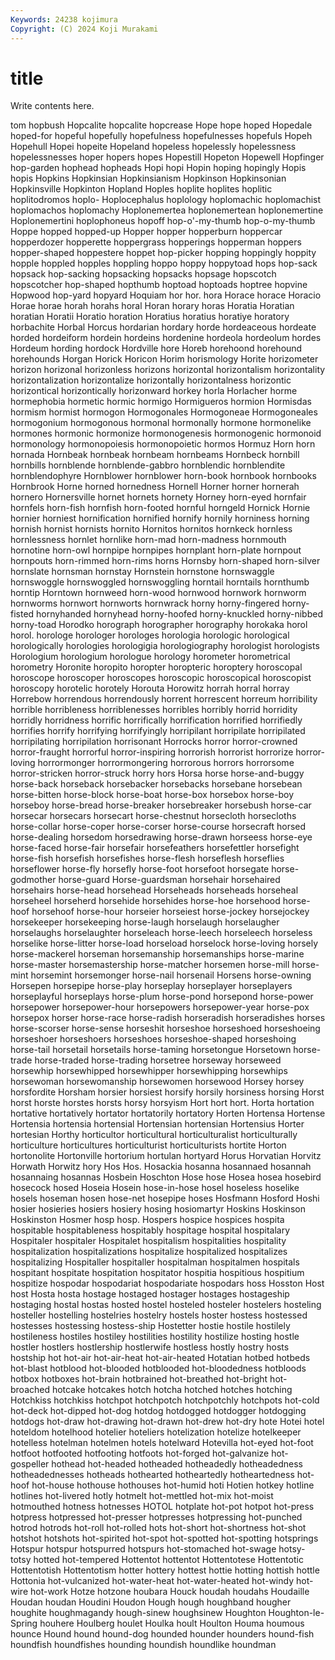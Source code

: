 ```yaml
---
Keywords: 24238 kojimura
Copyright: (C) 2024 Koji Murakami
---
```


# title

Write contents here.



tom hopbush Hopcalite hopcalite
hopcrease Hope hope hoped Hopedale hoped-for hopeful hopefully hopefulness hopefulnesses
hopefuls Hopeh Hopehull Hopei hopeite Hopeland hopeless hopelessly hopelessness hopelessnesses
hoper hopers hopes Hopestill Hopeton Hopewell Hopfinger hop-garden hophead hopheads
Hopi hopi Hopin hoping hopingly Hopis hopis Hopkins Hopkinsian Hopkinsianism
Hopkinson Hopkinsonian Hopkinsville Hopkinton Hopland Hoples hoplite hoplites hoplitic hoplitodromos
hoplo- Hoplocephalus hoplology hoplomachic hoplomachist hoplomachos hoplomachy Hoplonemertea hoplonemertean hoplonemertine
Hoplonemertini hoplophoneus hopoff hop-o'-my-thumb hop-o-my-thumb Hoppe hopped hopped-up Hopper hopper
hopperburn hoppercar hopperdozer hopperette hoppergrass hopperings hopperman hoppers hopper-shaped hoppestere
hoppet hop-picker hopping hoppingly hoppity hopple hoppled hopples hoppling hoppo
hoppy hoppytoad hops hop-sack hopsack hop-sacking hopsacking hopsacks hopsage hopscotch
hopscotcher hop-shaped hopthumb hoptoad hoptoads hoptree hopvine Hopwood hop-yard hopyard
Hoquiam hor hor. hora Horace horace Horacio Horae horae horah
horahs horal Horan horary horas Horatia Horatian horatian Horatii Horatio
horation Horatius horatius horatiye horatory horbachite Horbal Horcus hordarian hordary
horde hordeaceous hordeate horded hordeiform hordein hordeins hordenine hordeola hordeolum
hordes Hordeum hording hordock Hordville hore Horeb horehoond horehound horehounds
Horgan Horick Horicon Horim horismology Horite horizometer horizon horizonal horizonless
horizons horizontal horizontalism horizontality horizontalization horizontalize horizontally horizontalness horizontic horizontical
horizontically horizonward horkey horla Horlacher horme hormephobia hormetic hormic hormigo
Hormigueros hormion Hormisdas hormism hormist hormogon Hormogonales Hormogoneae Hormogoneales hormogonium
hormogonous hormonal hormonally hormone hormonelike hormones hormonic hormonize hormonogenesis hormonogenic
hormonoid hormonology hormonopoiesis hormonopoietic hormos Hormuz Horn horn hornada Hornbeak
hornbeak hornbeam hornbeams Hornbeck hornbill hornbills hornblende hornblende-gabbro hornblendic hornblendite
hornblendophyre Hornblower hornblower horn-book hornbook hornbooks Hornbrook Horne horned hornedness
Hornell Horner horner hornerah hornero Hornersville hornet hornets hornety Horney
horn-eyed hornfair hornfels horn-fish hornfish horn-footed hornful horngeld Hornick Hornie
hornier horniest hornification hornified hornify hornily horniness horning hornish hornist
hornists hornito Hornitos hornitos hornkeck hornless hornlessness hornlet hornlike horn-mad
horn-madness hornmouth hornotine horn-owl hornpipe hornpipes hornplant horn-plate hornpout hornpouts
horn-rimmed horn-rims horns Hornsby horn-shaped horn-silver hornslate hornsman hornstay Hornstein
hornstone hornswaggle hornswoggle hornswoggled hornswoggling horntail horntails hornthumb horntip Horntown
hornweed horn-wood hornwood hornwork hornworm hornworms hornwort hornworts hornwrack horny
horny-fingered horny-fisted hornyhanded hornyhead horny-hoofed horny-knuckled horny-nibbed horny-toad Horodko horograph
horographer horography horokaka horol horol. horologe horologer horologes horologia horologic
horological horologically horologies horologigia horologiography horologist horologists Horologium horologium horologue
horology horometer horometrical horometry Horonite horopito horopter horopteric horoptery horoscopal
horoscope horoscoper horoscopes horoscopic horoscopical horoscopist horoscopy horotelic horotely Horouta
Horowitz horrah horral horray Horrebow horrendous horrendously horrent horrescent horreum
horribility horrible horribleness horriblenesses horribles horribly horrid horridity horridly horridness
horrific horrifically horrification horrified horrifiedly horrifies horrify horrifying horrifyingly horripilant
horripilate horripilated horripilating horripilation horrisonant Horrocks horror horror-crowned horror-fraught horrorful
horror-inspiring horrorish horrorist horrorize horror-loving horrormonger horrormongering horrorous horrors horrorsome
horror-stricken horror-struck horry hors Horsa horse horse-and-buggy horse-back horseback horsebacker
horsebacks horsebane horsebean horse-bitten horse-block horse-boat horse-box horsebox horse-boy horseboy
horse-bread horse-breaker horsebreaker horsebush horse-car horsecar horsecars horsecart horse-chestnut horsecloth
horsecloths horse-collar horse-coper horse-corser horse-course horsecraft horsed horse-dealing horsedom horsedrawing
horse-drawn horseess horse-eye horse-faced horse-fair horsefair horsefeathers horsefettler horsefight horse-fish
horsefish horsefishes horse-flesh horseflesh horseflies horseflower horse-fly horsefly horse-foot horsefoot
horsegate horse-godmother horse-guard Horse-guardsman horsehair horsehaired horsehairs horse-head horsehead Horseheads
horseheads horseheal horseheel horseherd horsehide horsehides horse-hoe horsehood horse-hoof horsehoof
horse-hour horseier horseiest horse-jockey horsejockey horsekeeper horsekeeping horse-laugh horselaugh horselaugher
horselaughs horselaughter horseleach horse-leech horseleech horseless horselike horse-litter horse-load horseload
horselock horse-loving horsely horse-mackerel horseman horsemanship horsemanships horse-marine horse-master horsemastership
horse-matcher horsemen horse-mill horse-mint horsemint horsemonger horse-nail horsenail Horsens horse-owning
Horsepen horsepipe horse-play horseplay horseplayer horseplayers horseplayful horseplays horse-plum horse-pond
horsepond horse-power horsepower horsepower-hour horsepowers horsepower-year horse-pox horsepox horser horse-race
horse-radish horseradish horseradishes horses horse-scorser horse-sense horseshit horseshoe horseshoed horseshoeing
horseshoer horseshoers horseshoes horseshoe-shaped horseshoing horse-tail horsetail horsetails horse-taming horsetongue
Horsetown horse-trade horse-traded horse-trading horsetree horseway horseweed horsewhip horsewhipped horsewhipper
horsewhipping horsewhips horsewoman horsewomanship horsewomen horsewood Horsey horsey horsfordite Horsham
horsier horsiest horsify horsily horsiness horsing Horst horst horste horstes
horsts horsy horsyism Hort hort hort. Horta hortation hortative hortatively
hortator hortatorily hortatory Horten Hortensa Hortense Hortensia hortensia hortensial Hortensian
hortensian Hortensius Horter hortesian Horthy horticultor horticultural horticulturalist horticulturally horticulture
horticultures horticulturist horticulturists hortite Horton hortonolite Hortonville hortorium hortulan hortyard
Horus Horvatian Horvitz Horwath Horwitz hory Hos Hos. Hosackia hosanna
hosannaed hosannah hosannaing hosannas Hosbein Hoschton Hose hose Hosea hosea
hosebird hosecock hosed Hoseia Hosein hose-in-hose hosel hoseless hoselike hosels
hoseman hosen hose-net hosepipe hoses Hosfmann Hosford Hoshi hosier hosieries
hosiers hosiery hosing hosiomartyr Hoskins Hoskinson Hoskinston Hosmer hosp hosp.
Hospers hospice hospices hospita hospitable hospitableness hospitably hospitage hospital hospitalary
Hospitaler hospitaler Hospitalet hospitalism hospitalities hospitality hospitalization hospitalizations hospitalize hospitalized
hospitalizes hospitalizing Hospitaller hospitaller hospitalman hospitalmen hospitals hospitant hospitate hospitation
hospitator hospitia hospitious hospitium hospitize hospodar hospodariat hospodariate hospodars hoss
Hosston Host host Hosta hosta hostage hostaged hostager hostages hostageship
hostaging hostal hostas hosted hostel hosteled hosteler hostelers hosteling hosteller
hostelling hostelries hostelry hostels hoster hostess hostessed hostesses hostessing hostess-ship
Hostetter hostie hostile hostilely hostileness hostiles hostiley hostilities hostility hostilize
hosting hostle hostler hostlers hostlership hostlerwife hostless hostly hostry hosts
hostship hot hot-air hot-air-heat hot-air-heated Hotatian hotbed hotbeds hot-blast hotblood
hot-blooded hotblooded hot-bloodedness hotbloods hotbox hotboxes hot-brain hotbrained hot-breathed hot-bright
hot-broached hotcake hotcakes hotch hotcha hotched hotches hotching Hotchkiss hotchkiss
hotchpot hotchpotch hotchpotchly hotchpots hot-cold hot-deck hot-dipped hot-dog hotdog hotdogged
hotdogger hotdogging hotdogs hot-draw hot-drawing hot-drawn hot-drew hot-dry hote Hotei
hotel hoteldom hotelhood hotelier hoteliers hotelization hotelize hotelkeeper hotelless hotelman
hotelmen hotels hotelward Hotevilla hot-eyed hot-foot hotfoot hotfooted hotfooting hotfoots
hot-forged hot-galvanize hot-gospeller hothead hot-headed hotheaded hotheadedly hotheadedness hotheadednesses hotheads
hothearted hotheartedly hotheartedness hot-hoof hot-house hothouse hothouses hot-humid hoti Hotien
hotkey hotline hotlines hot-livered hotly hotmelt hot-mettled hot-mix hot-moist hotmouthed
hotness hotnesses HOTOL hotplate hot-pot hotpot hot-press hotpress hotpressed hot-presser
hotpresses hotpressing hot-punched hotrod hotrods hot-roll hot-rolled hots hot-short hot-shortness
hot-shot hotshot hotshots hot-spirited hot-spot hot-spotted hot-spotting hotsprings Hotspur hotspur
hotspurred hotspurs hot-stomached hot-swage hotsy-totsy hotted hot-tempered Hottentot hottentot Hottentotese
Hottentotic Hottentotish Hottentotism hotter hottery hottest hottie hotting hottish hottle
Hottonia hot-vulcanized hot-water-heat hot-water-heated hot-windy hot-wire hot-work Hotze hotzone houbara
Houck houdah houdahs Houdaille Houdan houdan Houdini Houdon Hough hough
houghband hougher houghite houghmagandy hough-sinew houghsinew Houghton Houghton-le-Spring houhere Houlberg
houlet Houlka hoult Houlton Houma houmous hounce Hound hound hound-dog
hounded hounder hounders hound-fish houndfish houndfishes hounding houndish houndlike houndman
